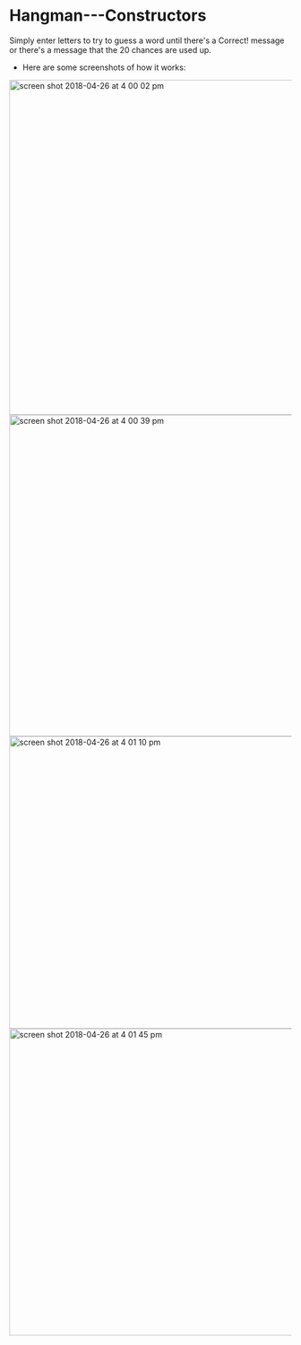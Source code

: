 # Hangman---Constructors
Simply enter letters to try to guess a word until there's a Correct! message or there's a message that the 20 chances are used up.

* Here are some screenshots of how it works:

<img width="598" alt="screen shot 2018-04-26 at 4 00 02 pm" src="https://user-images.githubusercontent.com/32180705/39329169-88c99ca4-496b-11e8-8186-78bcd385ea44.png">
<img width="574" alt="screen shot 2018-04-26 at 4 00 39 pm" src="https://user-images.githubusercontent.com/32180705/39329186-93659cb2-496b-11e8-80c1-5762fa88e825.png">
<img width="522" alt="screen shot 2018-04-26 at 4 01 10 pm" src="https://user-images.githubusercontent.com/32180705/39329202-97ce2c60-496b-11e8-82ef-8dc0a07ff3c0.png">
<img width="548" alt="screen shot 2018-04-26 at 4 01 45 pm" src="https://user-images.githubusercontent.com/32180705/39329208-9c0c33f8-496b-11e8-8d0a-2ce597a8630b.png">
